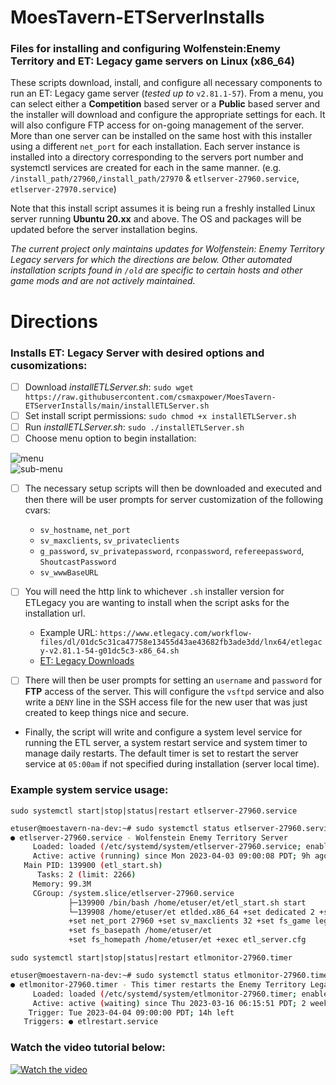 # MoesTavern-ETServerInstalls
### Files for installing and configuring Wolfenstein:Enemy Territory and ET: Legacy game servers on Linux (x86_64)

These scripts download, install, and configure all necessary components to run an ET: Legacy game server (*tested up to* `v2.81.1-57`).  From a menu, you can select either a **Competition** based server or a **Public** based server and the installer will download and configure the appropriate settings for each. It will also configure FTP access for on-going management of the server.  More than one server can be installed on the same host with this installer using a different `net_port` for each installation.  Each server instance is installed into a directory corresponding to the servers port number and systemctl services are created for each in the same manner.  (e.g. `/install_path/27960`,`/install_path/27970` & `etlserver-27960.service`, `etlserver-27970.service`)

Note that this install script assumes it is being run a freshly installed Linux server running **Ubuntu 20.xx** and above.  The OS and packages will be updated before the server installation begins.

*The current project only maintains updates for Wolfenstein: Enemy Territory Legacy servers for which the directions are below.  Other automated installation scripts found in `/old` are specific to certain hosts and other game mods and are not actively maintained.*


# Directions
### Installs ET: Legacy Server with desired options and cusomizations:

- [ ] Download *installETLServer.sh*:   `sudo wget https://raw.githubusercontent.com/csmaxpower/MoesTavern-ETServerInstalls/main/installETLServer.sh`
- [ ] Set install script permissions:   `sudo chmod +x installETLServer.sh`
- [ ] Run *installETLServer.sh*:   `sudo ./installETLServer.sh`
- [ ] Choose menu option to begin installation:
    
![menu](https://moestavern.site.nfoservers.com/downloads/images/moes/etl-serverinstall-menu-v3.png)  
![sub-menu](https://moestavern.site.nfoservers.com/downloads/images/moes/etl-serverinstall-submenu.png)

- [ ] The necessary setup scripts will then be downloaded and executed and then there will be user prompts for server customization of the following cvars: 
    - `sv_hostname`, `net_port`
    - `sv_maxclients`, `sv_privateclients` 
    - `g_password`, `sv_privatepassword`, `rconpassword`, `refereepassword`, `ShoutcastPassword` 
    - `sv_wwwBaseURL`

- [ ] You will need the http link to whichever `.sh` installer version for ETLegacy you are wanting to install when the script asks for the installation url.  
    - Example URL: `https://www.etlegacy.com/workflow-files/dl/01dc5c31ca47758e13455d43ae43682fb3ade3dd/lnx64/etlegacy-v2.81.1-54-g01dc5c3-x86_64.sh`
    - [ET: Legacy Downloads](https://www.etlegacy.com/workflow-files)

- [ ] There will then be user prompts for setting an `username` and `password` for **FTP** access of the server.  This will configure the `vsftpd` service and also write a `DENY` line in the SSH access file for the new user that was just created to keep things nice and secure.

- Finally, the script will write and configure a system level service for running the ETL server, a system restart service and system timer to manage daily restarts.  The default timer is set to restart the server service at `05:00am` if not specified during installation (server local time). 

### Example system service usage:  
`sudo systemctl start|stop|status|restart etlserver-27960.service`


```bash
etuser@moestavern-na-dev:~# sudo systemctl status etlserver-27960.service
● etlserver-27960.service - Wolfenstein Enemy Territory Server
     Loaded: loaded (/etc/systemd/system/etlserver-27960.service; enabled; vendor preset: enabled)
     Active: active (running) since Mon 2023-04-03 09:00:08 PDT; 9h ago
   Main PID: 139900 (etl_start.sh)
      Tasks: 2 (limit: 2266)
     Memory: 99.3M
     CGroup: /system.slice/etlserver-27960.service
             ├─139900 /bin/bash /home/etuser/et/etl_start.sh start
             └─139908 /home/etuser/et etlded.x86_64 +set dedicated 2 +set vm_game 0
             +set net_port 27960 +set sv_maxclients 32 +set fs_game legacy
             +set fs_basepath /home/etuser/et
             +set fs_homepath /home/etuser/et +exec etl_server.cfg
```

`sudo systemctl start|stop|status|restart etlmonitor-27960.timer`

```bash
etuser@moestavern-na-dev:~# sudo systemctl status etlmonitor-27960.timer
● etlmonitor-27960.timer - This timer restarts the Enemy Territory Legacy server service every day at 5am
     Loaded: loaded (/etc/systemd/system/etlmonitor-27960.timer; enabled; vendor preset: enabled)
     Active: active (waiting) since Thu 2023-03-16 06:15:51 PDT; 2 weeks 4 days ago
    Trigger: Tue 2023-04-04 09:00:00 PDT; 14h left
   Triggers: ● etlrestart.service
```

### Watch the video tutorial below:

[![Watch the video](https://moestavern.site.nfoservers.com/downloads/images/moes/ytpreview.png)](https://youtu.be/wozGGG6QtHU)
